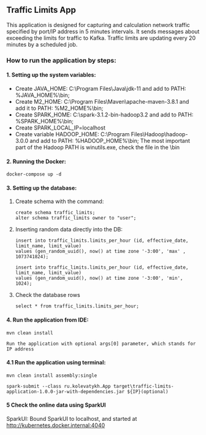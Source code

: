 ## Traffic Limits App

This application is designed for capturing and calculation network traffic specified by port/IP address in 5 minutes intervals.
It sends messages about exceeding the limits for traffic to Kafka.
Traffic limits are updating every 20 minutes by a scheduled job.

### How to run the application by steps:

#### 1. Setting up the system variables:
* Create JAVA_HOME: C:\Program Files\Java\jdk-11 and add to PATH: %JAVA_HOME%\bin;
* Create M2_HOME: C:\Program Files\Maven\apache-maven-3.8.1 and add it to PATH: %M2_HOME%\bin;
* Create SPARK_HOME: C:\spark-3.1.2-bin-hadoop3.2 and add to PATH: %SPARK_HOME%\bin;
* Create SPARK_LOCAL_IP=localhost
* Create variable HADOOP_HOME: C:\Program Files\Hadoop\hadoop-3.0.0 and add to PATH: %HADOOP_HOME%\bin;
   The most important part of the Hadoop PATH is winutils.exe, check the file in the \bin

#### 2. Running the Docker:
   ```
   docker-compose up -d
   ```

#### 3. Setting up the database:
1. Create schema with  the command:
   ```
   create schema traffic_limits;
   alter schema traffic_limits owner to "user";
   ```
2. Inserting random data directly into the DB:
   ```
   insert into traffic_limits.limits_per_hour (id, effective_date, limit_name, limit_value) 
   values (gen_random_uuid(), now() at time zone '-3:00', 'max' , 1073741824);
   
   insert into traffic_limits.limits_per_hour (id, effective_date, limit_name, limit_value) 
   values (gen_random_uuid(), now() at time zone '-3:00', 'min', 1024);
   ```
3. Check the database rows
   ```
   select * from traffic_limits.limits_per_hour;
   ```

#### 4. Run the application from IDE:
   ```
   mvn clean install
   
   Run the application with optional args[0] parameter, which stands for IP address
   ```

#### 4.1 Run the application using terminal:
   ```
   mvn clean install assembly:single
   
   spark-submit --class ru.kolevatykh.App target\traffic-limits-application-1.0.0-jar-with-dependencies.jar ${IP}(optional) 
   ```

#### 5 Check the online data using SparkUI

SparkUI: Bound SparkUI to localhost, and started at http://kubernetes.docker.internal:4040
